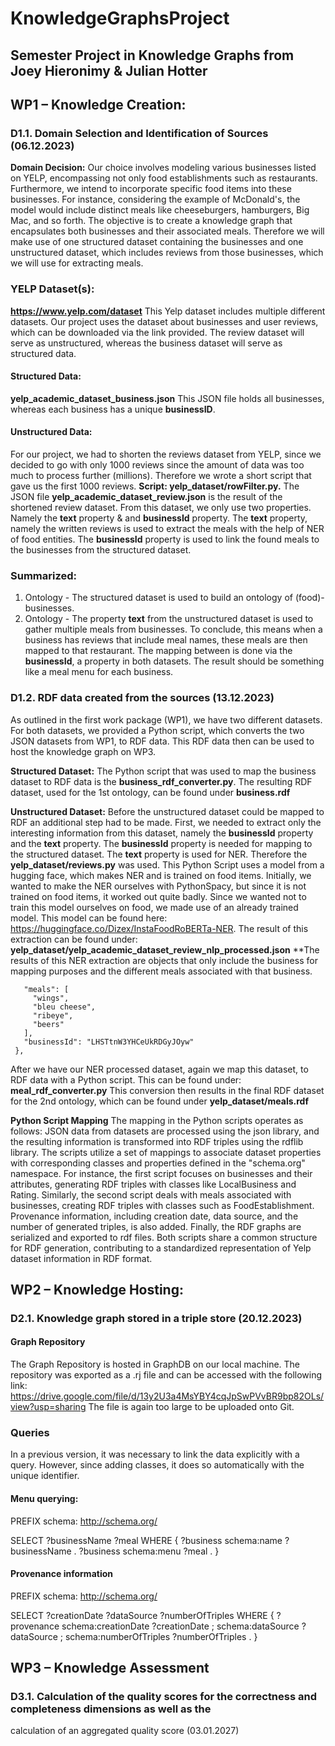 # KnowledgeGraphsProject
## Semester Project in Knowledge Graphs from Joey Hieronimy & Julian Hotter

## WP1 – Knowledge Creation:
### D1.1. Domain Selection and Identification of Sources (06.12.2023)
**Domain Decision:** Our choice involves modeling various businesses listed on YELP, encompassing not only food establishments such as restaurants. Furthermore, we intend to incorporate specific food items into these businesses. For instance, considering the example of McDonald's, the model would include distinct meals like cheeseburgers, hamburgers, Big Mac, and so forth. The objective is to create a knowledge graph that encapsulates both businesses and their associated meals.
Therefore we will make use of one structured dataset containing the businesses and one unstructured dataset, which includes reviews from those businesses, which we will use for extracting meals.

### YELP Dataset(s): 
**https://www.yelp.com/dataset**
This Yelp dataset includes multiple different datasets.
Our project uses the dataset about businesses and user reviews, which can be downloaded via the link provided.
The review dataset will serve as unstructured, whereas the business dataset will serve as structured data.

#### Structured Data:
**yelp_academic_dataset_business.json**
This JSON file holds all businesses, whereas each business has a unique **businessID**.

#### Unstructured Data:
For our project, we had to shorten the reviews dataset from YELP, since we decided to go with only 1000 reviews since the amount of data was too much to process further (millions).
Therefore we wrote a short script that gave us the first 1000 reviews. **Script: yelp_dataset/rowFilter.py.**
The JSON file **yelp_academic_dataset_review.json** is the result of the shortened review dataset. 
From this dataset, we only use two properties. Namely the **text** property & and **businessId** property.
The **text** property, namely the written reviews is used to extract the meals with the help of NER of food entities.
The **businessId** property is used to link the found meals to the businesses from the structured dataset.

### Summarized:
1. Ontology - The structured dataset is used to build an ontology of (food)-businesses.
2. Ontology - The property **text** from the unstructured dataset is used to gather multiple meals from businesses.
   To conclude, this means when a business has reviews that include meal names, these meals are then mapped to that restaurant.
The mapping between is done via the **businessId**, a property in both datasets.
The result should be something like a meal menu for each business.


### D1.2. RDF data created from the sources (13.12.2023)
As outlined in the first work package (WP1), we have two different datasets.
For both datasets, we provided a Python script, which converts the two JSON datasets from WP1, to RDF data.
This RDF data then can be used to host the knowledge graph on WP3.

**Structured Dataset:**
The Python script that was used to map the business dataset to RDF data is the **business_rdf_converter.py**.
The resulting RDF dataset, used for the 1st ontology, can be found under **business.rdf**

**Unstructured Dataset:**
Before the unstructured dataset could be mapped to RDF an additional step had to be made.
First, we needed to extract only the interesting information from this dataset, namely the **businessId** property and the **text** property.
The **businessId** property is needed for mapping to the structured dataset.
The **text** property is used for NER.
Therefore the **yelp_dataset/reviews.py** was used. 
This Python Script uses a model from a hugging face, which makes NER and is trained on food items.
Initially, we wanted to make the NER ourselves with PythonSpacy, but since it is not trained on food items, it worked out quite badly. 
Since we wanted not to train this model ourselves on food, we made use of an already trained model. 
This model can be found here: https://huggingface.co/Dizex/InstaFoodRoBERTa-NER.
The result of this extraction can be found under: **yelp_dataset/yelp_academic_dataset_review_nlp_processed.json**
**The results of this NER extraction are objects that only include the business for mapping purposes and the different meals associated with that business.
 ``` {
    "meals": [
      "wings",
      "bleu cheese",
      "ribeye",
      "beers"
    ],
    "businessId": "LHSTtnW3YHCeUkRDGyJOyw"
  },
```
After we have our NER processed dataset, again we map this dataset, to RDF data with a Python script.
This can be found under: **meal_rdf_converter.py**
This conversion then results in the final RDF dataset for the 2nd ontology, which can be found under **yelp_dataset/meals.rdf**

**Python Script Mapping**
The mapping in the Python scripts operates as follows: JSON data from datasets are processed using the json library, and the resulting information is transformed into RDF triples using the rdflib library. The scripts utilize a set of mappings to associate dataset properties with corresponding classes and properties defined in the "schema.org" namespace. For instance, the first script focuses on businesses and their attributes, generating RDF triples with classes like LocalBusiness and Rating. Similarly, the second script deals with meals associated with businesses, creating RDF triples with classes such as FoodEstablishment. Provenance information, including creation date, data source, and the number of generated triples, is also added. Finally, the RDF graphs are serialized and exported to rdf files. Both scripts share a common structure for RDF generation, contributing to a standardized representation of Yelp dataset information in RDF format.

## WP2 – Knowledge Hosting:
### D2.1. Knowledge graph stored in a triple store (20.12.2023)
#### Graph Repository
The Graph Repository is hosted in GraphDB on our local machine. 
The repository was exported as a .rj file and can be accessed with the following link: https://drive.google.com/file/d/13y2U3a4MsYBY4cqJpSwPVvBR9bp82OLs/view?usp=sharing
The file is again too large to be uploaded onto Git.


### Queries

In a previous version, it was necessary to link the data explicitly with a query. However, since adding classes, it does so automatically with the unique identifier.

#### Menu querying:

PREFIX schema: <http://schema.org/>

SELECT ?businessName ?meal
WHERE {
  ?business schema:name ?businessName .
  ?business schema:menu ?meal .
}


#### Provenance information

PREFIX schema: <http://schema.org/>

SELECT ?creationDate ?dataSource ?numberOfTriples
WHERE {
  ?provenance schema:creationDate ?creationDate ;
              schema:dataSource ?dataSource ;
              schema:numberOfTriples ?numberOfTriples .
}

## WP3 – Knowledge Assessment
### D3.1. Calculation of the quality scores for the correctness and completeness dimensions as well as the
calculation of an aggregated quality score (03.01.2027)
